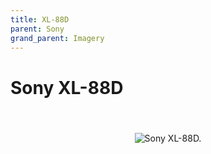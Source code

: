 ```yaml
---
title: XL-88D
parent: Sony
grand_parent: Imagery
---
```


# Sony XL-88D


<br/>
<div align="center" style="padding: 20px 0;">
    <img src="/assets/images/Sony/XL-88D-1.JPG" alt="Sony XL-88D.">
    <p><b></b></p>
</div>
<br/>
